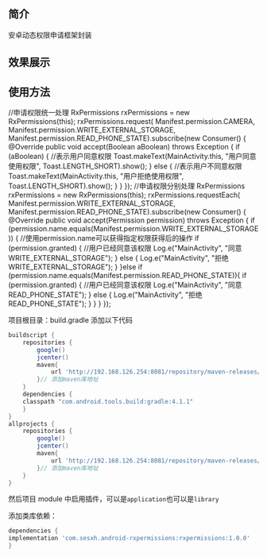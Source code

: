 ## 简介
安卓动态权限申请框架封装

## 效果展示

## 使用方法
  //申请权限统一处理
  RxPermissions rxPermissions = new RxPermissions(this);
        rxPermissions.request(
                Manifest.permission.CAMERA,
                Manifest.permission.WRITE_EXTERNAL_STORAGE,
                Manifest.permission.READ_PHONE_STATE).subscribe(new Consumer<Boolean>() {
            @Override
            public void accept(Boolean aBoolean) throws Exception {
                if (aBoolean) {
                    //表示用户同意权限
                    Toast.makeText(MainActivity.this, "用户同意使用权限", Toast.LENGTH_SHORT).show();
                } else {
                    //表示用户不同意权限
                    Toast.makeText(MainActivity.this, "用户拒绝使用权限", Toast.LENGTH_SHORT).show();
                }
            }
        });
   //申请权限分别处理
   RxPermissions rxPermissions = new RxPermissions(this);
        rxPermissions.requestEach(
                           Manifest.permission.WRITE_EXTERNAL_STORAGE,
                           Manifest.permission.READ_PHONE_STATE).subscribe(new Consumer<Permission>() {
                       @Override
                       public void accept(Permission permission) throws Exception {
                           if (permission.name.equals(Manifest.permission.WRITE_EXTERNAL_STORAGE)) {
                               //使用permission.name可以获得指定权限获得后的操作
                               if (permission.granted) {
                                   //用户已经同意该权限
                                   Log.e("MainActivity", "同意 WRITE_EXTERNAL_STORAGE");
                               } else {
                                   Log.e("MainActivity", "拒绝 WRITE_EXTERNAL_STORAGE");
                               }
                           }else if (permission.name.equals(Manifest.permission.READ_PHONE_STATE)){
                               if (permission.granted) {
                                   //用户已经同意该权限
                                   Log.e("MainActivity", "同意 READ_PHONE_STATE");
                               } else {
                                   Log.e("MainActivity", "拒绝 READ_PHONE_STATE");
                               }
                           }
                       }
                   });



项目根目录：build.gradle 添加以下代码

```groovy
buildscript {
    repositories {
        google()
        jcenter()
        maven{
            url 'http://192.168.126.254:8081/repository/maven-releases/'
        }// 添加maven库地址
    }
    dependencies {
    classpath "com.android.tools.build:gradle:4.1.1"
    }
}
allprojects {
    repositories {
        google()
        jcenter()
        maven{
            url 'http://192.168.126.254:8081/repository/maven-releases/'
        }// 添加maven库地址
    }
}
```
然后项目 module 中启用插件，可以是`application`也可以是`library`

添加类库依赖：
```groovy
dependencies {
implementation 'com.sesxh.android-rxpermissions:rxpermissions:1.0.0'
}
```

